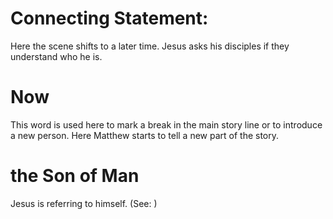 
# Connecting Statement:
Here the scene shifts to a later time. Jesus asks his disciples if they understand who he is.

# Now
This word is used here to mark a break in the main story line or to introduce a new person. Here Matthew starts to tell a new part of the story.

# the Son of Man
Jesus is referring to himself. (See: )